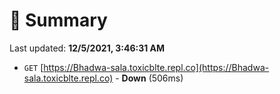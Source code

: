 # 📖 Summary
Last updated: **12/5/2021, 3:46:31 AM**

- `GET` [https://Bhadwa-sala.toxicblte.repl.co](https://Bhadwa-sala.toxicblte.repl.co) - **Down** (506ms)
